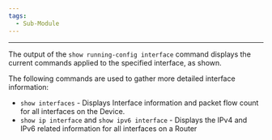 ```yaml
---
tags:
  - Sub-Module
---
```


---
The output of the `show running-config interface` command displays the current commands applied to the specified interface, as shown.

The following commands are used to gather more detailed interface information:
- `show interfaces` - Displays Interface information and packet flow count for all interfaces on the Device.
- `show ip interface` and `show ipv6 interface` - Displays the IPv4 and IPv6 related information for all interfaces on a Router